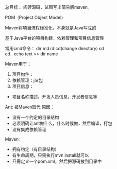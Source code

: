 总目标：
阅读源码，试图写出简易版maven。

POM（Project Object Model)

Maven将项目流程标准化，本身就是Java写成的

基于Java平台的项目构建，依赖管理和项目信息管理

常用cmd命令：
dir
md
rd
cd(change directory)
cd\
cd..
echo text  >> dir name

Maven用于：
1. 项目构件：
2. 依赖管理：jar包
3. 项目信息：
- 项目名称描述，开发人员信息，开发者信息等

Ant:
被Maven取代
原因：
- 没有一个约定的目录结构
- 必须明确让ant做什么，什么时候做，然后编译，打包
- 没有集成依赖管理

Maven:
- 拥有约定（有目录结构）
- 有生命周期，只需执行mvn install就可以
- 只需定义一个pom.xml，然后把源码放到目录中
